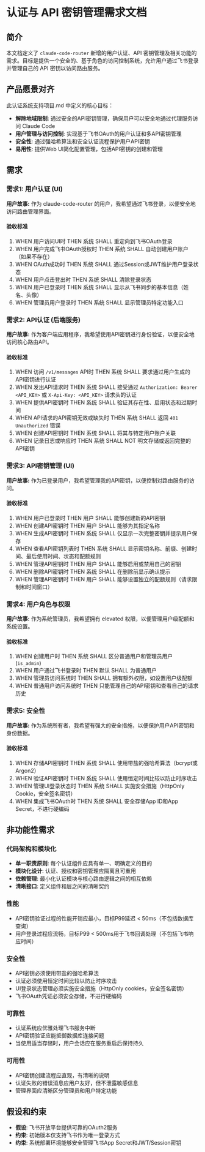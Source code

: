 # 认证与 API 密钥管理需求文档

## 简介

本文档定义了 `claude-code-router` 新增的用户认证、API 密钥管理及相关功能的需求。目标是提供一个安全的、基于角色的访问控制系统，允许用户通过飞书登录并管理自己的 API 密钥以访问路由服务。

## 产品愿景对齐

此认证系统支持项目.md 中定义的核心目标：

- **解除地域限制**: 通过安全的API密钥管理，确保用户可以安全地通过代理服务访问 Claude Code
- **用户管理与访问控制**: 实现基于飞书OAuth的用户认证和多API密钥管理
- **安全性**: 通过强哈希算法和安全认证流程保护用户API密钥
- **易用性**: 提供Web UI简化配置管理，包括API密钥的创建和管理

## 需求

### 需求1: 用户认证 (UI)

**用户故事:** 作为 claude-code-router 的用户，我希望通过飞书登录，以便安全地访问路由管理界面。

#### 验收标准

1. WHEN 用户访问UI时 THEN 系统 SHALL 重定向到飞书OAuth登录
2. WHEN 用户完成飞书OAuth授权时 THEN 系统 SHALL 自动创建用户账户（如果不存在）
3. WHEN OAuth成功时 THEN 系统 SHALL 通过Session或JWT维护用户登录状态
4. WHEN 用户点击登出时 THEN 系统 SHALL 清除登录状态
5. WHEN 用户已登录时 THEN 系统 SHALL 显示从飞书同步的基本信息（姓名、头像）
6. WHEN 管理员用户登录时 THEN 系统 SHALL 显示管理员特定功能入口

### 需求2: API认证 (后端服务)

**用户故事:** 作为客户端应用程序，我希望使用API密钥进行身份验证，以便安全地访问核心路由API。

#### 验收标准

1. WHEN 访问 `/v1/messages` API时 THEN 系统 SHALL 要求通过用户生成的API密钥进行认证
2. WHEN 发出API请求时 THEN 系统 SHALL 接受通过 `Authorization: Bearer <API_KEY>` 或 `X-Api-Key: <API_KEY>` 请求头的认证
3. WHEN 提供API密钥时 THEN 系统 SHALL 验证其存在性、启用状态和过期时间
4. WHEN API请求的API密钥无效或缺失时 THEN 系统 SHALL 返回 `401 Unauthorized` 错误
5. WHEN 创建API密钥时 THEN 系统 SHALL 将其与特定用户账户关联
6. WHEN 记录日志或响应时 THEN 系统 SHALL NOT 明文存储或返回完整的API密钥

### 需求3: API密钥管理 (UI)

**用户故事:** 作为已登录用户，我希望管理我的API密钥，以便控制对路由服务的访问。

#### 验收标准

1. WHEN 用户已登录时 THEN 用户 SHALL 能够创建新的API密钥
2. WHEN 创建API密钥时 THEN 用户 SHALL 能够为其指定名称
3. WHEN 生成API密钥时 THEN 系统 SHALL 仅显示一次完整密钥并提示用户保存
4. WHEN 查看API密钥列表时 THEN 系统 SHALL 显示密钥名称、前缀、创建时间、最后使用时间、状态和配额规则
5. WHEN 管理API密钥时 THEN 用户 SHALL 能够启用或禁用自己的密钥
6. WHEN 删除API密钥时 THEN 系统 SHALL 在删除前显示确认提示
7. WHEN 管理API密钥时 THEN 用户 SHALL 能够设置独立的配额规则（请求限制和时间窗口）

### 需求4: 用户角色与权限

**用户故事:** 作为系统管理员，我希望拥有 elevated 权限，以便管理用户级配额和系统设置。

#### 验收标准

1. WHEN 创建用户时 THEN 系统 SHALL 区分普通用户和管理员用户 (`is_admin`)
2. WHEN 用户通过飞书登录时 THEN 默认 SHALL 为普通用户
3. WHEN 管理员访问系统时 THEN SHALL 拥有额外权限，如设置用户级配额
4. WHEN 普通用户访问系统时 THEN 只能管理自己的API密钥和查看自己的请求历史

### 需求5: 安全性

**用户故事:** 作为系统所有者，我希望有强大的安全措施，以便保护用户API密钥和身份数据。

#### 验收标准

1. WHEN 存储API密钥时 THEN 系统 SHALL 使用带盐的强哈希算法（bcrypt或Argon2）
2. WHEN 验证API密钥时 THEN 系统 SHALL 使用恒定时间比较以防止时序攻击
3. WHEN 管理UI登录状态时 THEN 系统 SHALL 实施安全措施（HttpOnly Cookie，安全签名密钥）
4. WHEN 集成飞书OAuth时 THEN 系统 SHALL 安全存储App ID和App Secret，不进行硬编码

## 非功能性需求

### 代码架构和模块化

- **单一职责原则**: 每个认证组件应具有单一、明确定义的目的
- **模块化设计**: 认证、授权和密钥管理应隔离且可重用
- **依赖管理**: 最小化认证模块与核心路由逻辑之间的相互依赖
- **清晰接口**: 定义组件和层之间的清晰契约

### 性能

- API密钥验证过程的性能开销应最小，目标P99延迟 < 50ms（不包括数据库查询）
- 用户登录过程应流畅，目标P99 < 500ms用于飞书回调处理（不包括飞书响应时间）

### 安全性

- API密钥必须使用带盐的强哈希算法
- 认证必须使用恒定时间比较以防止时序攻击
- UI登录状态管理必须实施安全措施（HttpOnly cookies，安全签名密钥）
- 飞书OAuth凭证必须安全存储，不进行硬编码

### 可靠性

- 认证系统应优雅处理飞书服务中断
- API密钥验证应能抵御数据库连接问题
- 当使用适当存储时，用户会话应在服务重启后保持持久

### 可用性

- API密钥创建流程应直观，有清晰的说明
- 认证失败的错误消息应用户友好，但不泄露敏感信息
- 管理界面应清晰区分管理员和用户特定功能

## 假设和约束

- **假设**: 飞书开放平台提供可靠的OAuth2服务
- **约束**: 初始版本仅支持飞书作为唯一登录方式
- **约束**: 系统部署环境能够安全管理飞书App Secret和JWT/Session密钥
